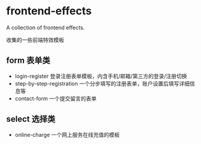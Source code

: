 # frontend-effects

A collection of frontend effects.

收集的一些前端特效模板

## form 表单类

* login-register 登录注册表单模板，内含手机/邮箱/第三方的登录/注册切换
* step-by-step-registration 一个分步填写的注册表单，账户设置后填写详细信息等
* contact-form 一个提交留言的表单

## select 选择类

* online-charge 一个网上服务在线充值的模板